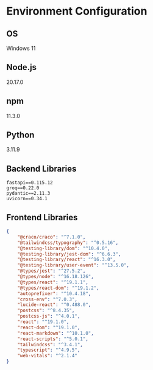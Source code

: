 # Environment Configuration

## OS

Windows 11

## Node.js

20.17.0

## npm

11.3.0

## Python

3.11.9

## Backend Libraries

```
fastapi==0.115.12
groq==0.22.0
pydantic==2.11.3
uvicorn==0.34.1
```

## Frontend Libraries

```json
{
    "@craco/craco": "^7.1.0",
    "@tailwindcss/typography": "^0.5.16",
    "@testing-library/dom": "^10.4.0",
    "@testing-library/jest-dom": "^6.6.3",
    "@testing-library/react": "^16.3.0",
    "@testing-library/user-event": "^13.5.0",
    "@types/jest": "^27.5.2",
    "@types/node": "^16.18.126",
    "@types/react": "^19.1.1",
    "@types/react-dom": "^19.1.2",
    "autoprefixer": "^10.4.18",
    "cross-env": "^7.0.3",
    "lucide-react": "^0.488.0",
    "postcss": "^8.4.35",
    "postcss-js": "^4.0.1",
    "react": "^19.1.0",
    "react-dom": "^19.1.0",
    "react-markdown": "^10.1.0",
    "react-scripts": "^5.0.1",
    "tailwindcss": "^3.4.1",
    "typescript": "^4.9.5",
    "web-vitals": "^2.1.4"
}
